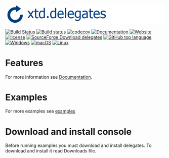 [![delegates](docs/pictures/header.png)](https://gammasoft71.wixsite.com/xtd-delegates)

[![Build Status](https://travis-ci.org/gammasoft71/xtd.delegates.svg?branch=master)](https://travis-ci.org/gammasoft71/xtd.delegates)
[![Build status](https://ci.appveyor.com/api/projects/status/6483r6dkpixsyxs9?svg=true)](https://ci.appveyor.com/project/gammasoft71/xtd-delegates)
[![codecov](https://codecov.io/gh/gammasoft71/xtd.delegates/branch/master/graph/badge.svg)](https://codecov.io/gh/gammasoft71/xtd.delegates)
[![Documentation](https://codedocs.xyz/gammasoft71/xtd.delegates.svg)](https://codedocs.xyz/gammasoft71/xtd.delegates/)
[![Website](https://img.shields.io/website-up-down-green-red/http/shields.io.svg?label=xtd-delegates%20website)](https://gammasoft71.wixsite.com/xtd-delegates)
[![license](https://img.shields.io/github/license/gammasoft71/xtd.delegates.svg)](LICENSE.md)
[![SourceForge Download delegates](https://img.shields.io/sourceforge/dt/delegates.svg)](https://sourceforge.net/projects/delegates/files/latest/download)
[![GitHub top language](https://img.shields.io/github/languages/top/gammasoft71/xtd.delegates.svg)](README.md)
[![Windows](https://img.shields.io/badge/os-Windows-004080.svg)](README.md)
[![macOS](https://img.shields.io/badge/os-macOS-004080.svg)](README.md)
[![Linux](https://img.shields.io/badge/os-Linux-004080.svg)](README.md)

# Features

For more information see [Documentation](docs).

# Examples

For more examples see [examples](examples)

# Download and install console

Before running examples you must download and install delegates. To download and install it read Downloads file.

